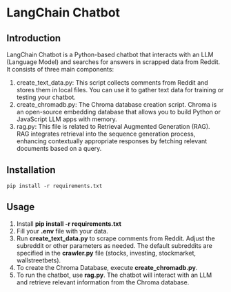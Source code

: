 # LangChain Chatbot

## Introduction

LangChain Chatbot is a Python-based chatbot that interacts with an LLM (Language Model) and searches for answers in scrapped data from Reddit. It consists of three main components:

1. create_text_data.py: This script collects comments from Reddit and stores them in local files. You can use it to gather text data for training or testing your chatbot.
2. create_chromadb.py: The Chroma database creation script. Chroma is an open-source embedding database that allows you to build Python or JavaScript LLM apps with memory.
3. rag.py: This file is related to Retrieval Augmented Generation (RAG). RAG integrates retrieval into the sequence generation process, enhancing contextually appropriate responses by fetching relevant documents based on a query.

## Installation

```
pip install -r requirements.txt
```

## Usage

1. Install **pip install -r requirements.txt**
2. Fill your **.env** file with your data.
3. Run **create_text_data.py** to scrape comments from Reddit. Adjust the subreddit or other parameters as needed. The default subreddits are specified in the **crawler.py** file (stocks, investing, stockmarket, wallstreetbets).
4. To create the Chroma Database, execute **create_chromadb.py**.
5. To run the chatbot, use **rag.py**. The chatbot will interact with an LLM and retrieve relevant information from the Chroma database.
